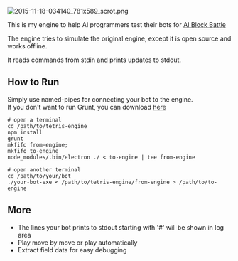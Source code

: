 ![2015-11-18-034140_781x589_scrot.png](https://bitbucket.org/repo/RRGXgn/images/1045418092-2015-11-18-034140_781x589_scrot.png)

This is my engine to help AI programmers test their bots for [AI Block Battle](http://theaigames.com/competitions/ai-block-battle)

The engine tries to simulate the original engine, except it is open source and works offline.

It reads commands from stdin and prints updates to stdout.

How to Run
------------

Simply use named-pipes for connecting your bot to the engine.  
If you don't want to run Grunt, you can download [here](https://bitbucket.org/aecepoglu/tetris-engine/downloads)

    # open a terminal
    cd /path/to/tetris-engine
    npm install
	grunt
    mkfifo from-engine;
    mkfifo to-engine
    node_modules/.bin/electron ./ < to-engine | tee from-engine

    # open another terminal
    cd /path/to/your/bot
    ./your-bot-exe < /path/to/tetris-engine/from-engine > /path/to/to-engine

More
----------

* The lines your bot prints to stdout starting with '#' will be shown in log area
* Play move by move or play automatically
* Extract field data for easy debugging
